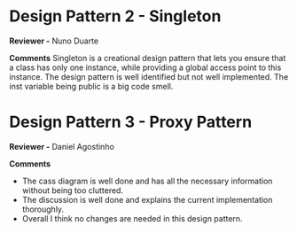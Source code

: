# Design Pattern 2 - Singleton

**Reviewer -** Nuno Duarte

**Comments**
Singleton is a creational design pattern that lets you ensure that a class has only one instance, while providing a global access point to this instance.
The design pattern is well identified but not well implemented. The inst variable being public is a big code smell.

# Design Pattern 3 - Proxy Pattern

**Reviewer -** Daniel Agostinho

**Comments**
- The cass diagram is well done and has all the necessary information without being too cluttered.
- The discussion is well done and explains the current implementation thoroughly.
- Overall I think no changes are needed in this design pattern.

